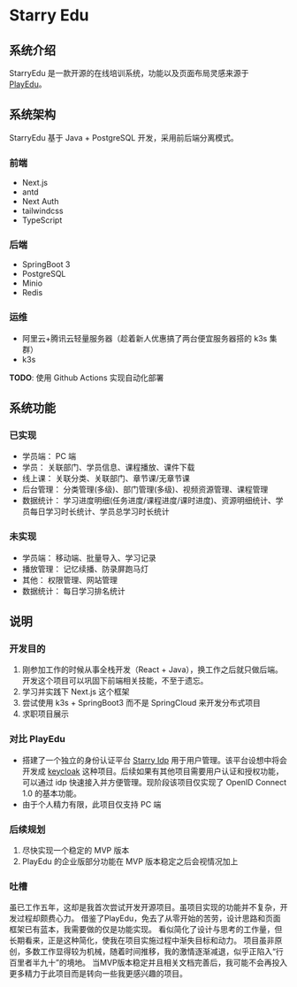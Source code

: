 # Starry Edu

## 系统介绍

StarryEdu
是一款开源的在线培训系统，功能以及页面布局灵感来源于 [PlayEdu](https://github.com/PlayEdu/PlayEdu)。

## 系统架构

StarryEdu 基于 Java + PostgreSQL 开发，采用前后端分离模式。

### 前端

- Next.js
- antd
- Next Auth
- tailwindcss
- TypeScript

### 后端

- SpringBoot 3
- PostgreSQL
- Minio
- Redis

### 运维

- 阿里云+腾讯云轻量服务器（趁着新人优惠搞了两台便宜服务器搭的 k3s 集群）
- k3s

**TODO**: 使用 Github Actions 实现自动化部署

## 系统功能

### 已实现

- 学员端： PC 端
- 学员： 关联部门、学员信息、课程播放、课件下载
- 线上课： 关联分类、关联部门、章节课/无章节课
- 后台管理： 分类管理(多级)、部门管理(多级)、视频资源管理、课程管理
- 数据统计： 学习进度明细(任务进度/课程进度/课时进度)、资源明细统计、学员每日学习时长统计、学员总学习时长统计

### 未实现

- 学员端： 移动端、批量导入、学习记录
- 播放管理： 记忆续播、防录屏跑马灯
- 其他： 权限管理、网站管理
- 数据统计： 每日学习排名统计

## 说明

### 开发目的

1. 刚参加工作的时候从事全栈开发（React + Java），换工作之后就只做后端。开发这个项目可以巩固下前端相关技能，不至于遗忘。
2. 学习并实践下 Next.js 这个框架
3. 尝试使用 k3s + SpringBoot3 而不是 SpringCloud 来开发分布式项目
4. 求职项目展示

### 对比 PlayEdu

- 搭建了一个独立的身份认证平台 [Starry Idp](https://github.com/LucasJi/starry-idp)
  用于用户管理。该平台设想中将会开发成 [keycloak](https://www.keycloak.org/)
  这种项目。后续如果有其他项目需要用户认证和授权功能，可以通过 idp 快速接入并方便管理。现阶段该项目仅实现了
  OpenID Connect 1.0 的基本功能。
- 由于个人精力有限，此项目仅支持 PC 端

### 后续规划

1. 尽快实现一个稳定的 MVP 版本
2. PlayEdu 的企业版部分功能在 MVP 版本稳定之后会视情况加上

### 吐槽

虽已工作五年，这却是我首次尝试开发开源项目。虽项目实现的功能并不复杂，开发过程却颇费心力。
借鉴了PlayEdu，免去了从零开始的苦劳，设计思路和页面框架已有蓝本，我需要做的仅是功能实现。
看似简化了设计与思考的工作量，但长期看来，正是这种简化，使我在项目实施过程中渐失目标和动力。
项目虽非原创，多数工作显得较为机械，随着时间推移，我的激情逐渐减退，似乎正陷入“行百里者半九十”的境地。
当MVP版本稳定并且相关文档完善后，我可能不会再投入更多精力于此项目而是转向一些我更感兴趣的项目。
